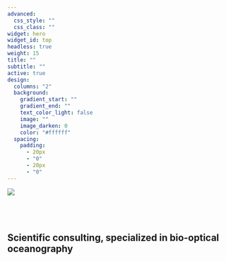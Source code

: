 ```yaml
---
advanced:
  css_style: ""
  css_class: ""
widget: hero
widget_id: top
headless: true
weight: 15
title: ""
subtitle: ""
active: true
design:
  columns: "2"
  background:
    gradient_start: ""
    gradient_end: ""
    text_color_light: false
    image: ""
    image_darken: 0
    color: "#ffffff"
  spacing:
    padding:
      - 20px
      - "0"
      - 20px
      - "0"
---
```



![](g84223.svg)

## **<br>**

## Scientific consulting, specialized in bio-optical oceanography